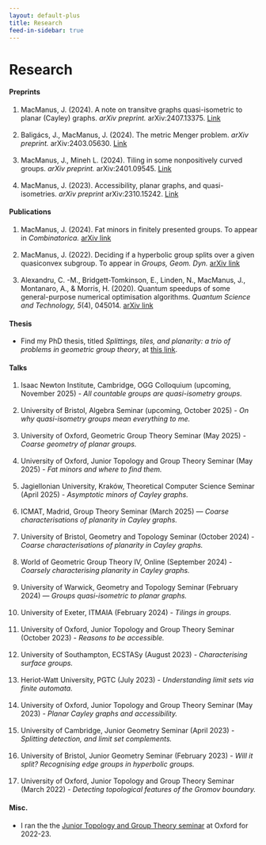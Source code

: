 ```yaml
---
layout: default-plus
title: Research
feed-in-sidebar: true
---
```



<h1>Research</h1>

<div class="research-cont">






<h4>Preprints</h4>

 <ol class="references">

  <li>
    MacManus, J. (2024). A note on transitve graphs quasi-isometric to planar (Cayley) graphs. <i>arXiv preprint.</i> arXiv:2407.13375. 
    <a href="https://arxiv.org/abs/2407.13375">Link</a>
  </li>
  <br>

  <li>
    Baligács, J., MacManus, J. (2024). The metric Menger problem. <i>arXiv preprint.</i> arXiv:2403.05630.
    <a href="https://arxiv.org/abs/2403.05630">Link</a>
  </li>
  <br>

  <li>
      MacManus, J., Mineh L. (2024). Tiling in some nonpositively curved groups. <i>arXiv preprint.</i> arXiv:2401.09545.
      <a href="https://arxiv.org/abs/2401.09545">Link</a>
  </li>
  <br>
  <li>
      MacManus, J. (2023). Accessibility, planar graphs, and quasi-isometries. <i>arXiv preprint</i> arXiv:2310.15242.
      <a href="https://arxiv.org/abs/2310.15242">Link</a>
  </li>
 </ol>

<h4>Publications</h4>

<ol class="references">

  <li>
    MacManus, J. (2024). Fat minors in finitely presented groups. To appear in <i>Combinatorica.</i> 
    <a href="https://arxiv.org/abs/2408.10748">arXiv link</a>
  </li>
  <br>

  <li>
    MacManus, J. (2022). Deciding if a hyperbolic group splits over a given quasiconvex subgroup. To appear in <i>Groups, Geom. Dyn.</i> 
    <a href="https://arxiv.org/abs/2210.09973">arXiv link</a>
  </li>
  <br>
  <li>
     Alexandru, C. -M., Bridgett-Tomkinson, E., Linden, N., MacManus, J., Montanaro, A., & Morris, H. (2020).
     Quantum speedups of some general-purpose numerical optimisation algorithms.
     <i>Quantum Science and Technology, 5</i>(4), 045014.
     <a href="https://arxiv.org/abs/2004.06521">arXiv link</a>
  </li>
</ol>



<h4>Thesis</h4>


<ul>
  <li>Find my PhD thesis, titled <i>Splittings, tiles, and planarity: a trio of problems in geometric group theory</i>, at <a href="{{site.baseurl}}/assets/files/thesis.pdf">this link</a>.</li>
 </ul>


<h4>Talks</h4>


<ol class="references">
    <li> Isaac Newton Institute, Cambridge, OGG Colloquium (upcoming, November 2025) - 
        <i>
        All countable groups are quasi-isometry groups.
        </i> 
    </li>
    <br>
    <li> University of Bristol, Algebra Seminar (upcoming, October 2025) - 
        <i>
        On why quasi-isometry groups mean everything to me.
        </i> 
    </li>
    <br>
    <li> 
        University of Oxford, Geometric Group Theory Seminar (May 2025) - 
        <i>
        Coarse geometry of planar groups.
        </i> 
    </li>
    <br>
    <li> 
        University of Oxford, Junior Topology and Group Theory Seminar (May 2025) - 
        <i>
        Fat minors and where to find them.
        </i> 
    </li>
    <br>
    <li> 
        Jagiellonian University, Kraków, Theoretical Computer Science Seminar (April 2025) - 
        <i>
        Asymptotic minors of Cayley graphs.
        </i> 
    </li>
    <br>
    <li> 
        ICMAT, Madrid, Group Theory Seminar (March 2025) —
        <i>
        Coarse characterisations of planarity in Cayley graphs.
        </i> 
    </li>
    <br>
    <li> 
        University of Bristol, Geometry and Topology Seminar (October 2024) - 
        <i>
        Coarse characterisations of planarity in Cayley graphs.
        </i> 
    </li>
    <br>
    <li> 
        World of Geometric Group Theory IV, Online (September 2024) - 
        <i>
        Coarsely characterising planarity in Cayley graphs.
        </i> 
    </li>
    <br>
    <li> 
        University of Warwick, Geometry and Topology Seminar (February 2024) —
        <i>
        Groups quasi-isometric to planar graphs.
        </i> 
    </li>
    <br>
    <li> 
        University of Exeter, ITMAIA (February 2024) - 
        <i>
        Tilings in groups.
        </i> 
    </li>
    <br>
    <li> 
        University of Oxford, Junior Topology and Group Theory Seminar (October 2023) - 
        <i>
        Reasons to be accessible.
        </i> 
    </li>
    <br>
    <li> 
        University of Southampton, ECSTASy (August 2023) - 
        <i>
        Characterising surface groups.
        </i> 
    </li>
    <br>
    <li> 
        Heriot-Watt University, PGTC (July 2023) - 
        <i>
        Understanding limit sets via finite automata.
        </i> 
    </li>
    <br>
    <li> 
        University of Oxford, Junior Topology and Group Theory Seminar (May 2023) - 
        <i>
        Planar Cayley graphs and accessibility.
        </i> 
    </li>
    <br>
    <li> 
        University of Cambridge, Junior Geometry Seminar (April 2023) - 
        <i>
        Splitting detection, and limit set complements.
        </i> 
    </li>
    <br>
    <li> 
        University of Bristol, Junior Geometry Seminar (February 2023) - 
        <i>
        Will it split? Recognising edge groups in hyperbolic groups.
        </i> 
    </li>
    <br>
    <li> 
        University of Oxford, Junior Topology and Group Theory Seminar (March 2022) - 
        <i>
        Detecting topological features of the Gromov boundary.
        </i> 
    </li>
</ol>


 <h4>Misc.</h4>

 <ul>
  <li>I ran the the <a href="https://www.maths.ox.ac.uk/events/list/655">Junior Topology and Group Theory seminar</a> at Oxford for 2022-23.</li>
 </ul>
 
 </div>